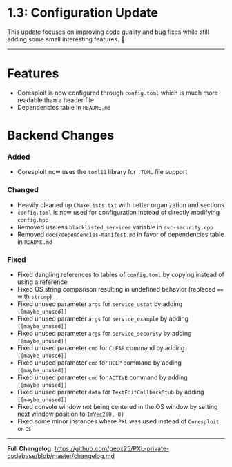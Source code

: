 # 1.3: Configuration Update
This update focuses on improving code quality and bug fixes while still adding some small interesting features. :tada:

---
# Features

- Coresploit is now configured through `config.toml` which is much more readable than a header file
- Dependencies table in `README.md`

# Backend Changes

### Added

- Coresploit now uses the `toml11` library for `.TOML` file support

### Changed

- Heavily cleaned up `CMakeLists.txt` with better organization and sections
- `config.toml` is now used for configuration instead of directly modifying `config.hpp`
- Removed useless `blacklisted_services` variable in `svc-security.cpp`
- Removed `docs/dependencies-manifest.md` in favor of dependencies table in `README.md`

### Fixed

- Fixed dangling references to tables of `config.toml` by copying instead of using a reference
- Fixed OS string comparison resulting in undefined behavior (replaced `==` with `strcmp`)
- Fixed unused parameter `args` for `service_ustat` by adding `[[maybe_unused]]`
- Fixed unused parameter `args` for `service_example` by adding `[[maybe_unused]]`
- Fixed unused parameter `args` for `service_security` by adding `[[maybe_unused]]`
- Fixed unused parameter `cmd` for `CLEAR` command by adding `[[maybe_unused]]`
- Fixed unused parameter `cmd` for `HELP` command by adding `[[maybe_unused]]`
- Fixed unused parameter `cmd` for `ACTIVE` command by adding `[[maybe_unused]]`
- Fixed unused parameter `data` for `TextEditCallbackStub` by adding `[[maybe_unused]]`
- Fixed console window not being centered in the OS window by setting next window position to `ImVec2(0, 0)`
- Fixed some minor instances where `PXL` was used instead of `Coresploit` or `CS`

---

**Full Changelog**: https://github.com/geox25/PXL-private-codebase/blob/master/changelog.md
